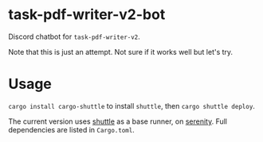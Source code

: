 # task-pdf-writer-v2-bot

Discord chatbot for `task-pdf-writer-v2`.

Note that this is just an attempt. Not sure if it works well but let's try.

# Usage

`cargo install cargo-shuttle` to install `shuttle`, then `cargo shuttle deploy`.

The current version uses [shuttle](https://www.shuttle.rs/) as a base runner, on [serenity](https://github.com/serenity-rs/serenity). Full dependencies are listed in `Cargo.toml`.